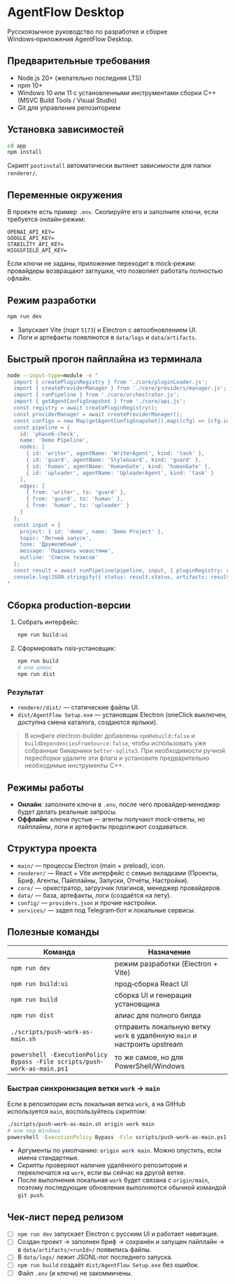 # AgentFlow Desktop

Русскоязычное руководство по разработке и сборке Windows‑приложения AgentFlow Desktop.

## Предварительные требования

- Node.js 20+ (желательно последняя LTS)
- npm 10+
- Windows 10 или 11 с установленными инструментами сборки C++ (MSVC Build Tools / Visual Studio)
- Git для управления репозиторием

## Установка зависимостей

```bash
cd app
npm install
```

Скрипт `postinstall` автоматически вытянет зависимости для папки `renderer/`.

## Переменные окружения

В проекте есть пример `.env`. Скопируйте его и заполните ключи, если требуется онлайн‑режим:

```
OPENAI_API_KEY=
GOOGLE_API_KEY=
STABILITY_API_KEY=
HIGGSFIELD_API_KEY=
```

Если ключи не заданы, приложение переходит в mock‑режим: провайдеры возвращают заглушки, что позволяет работать полностью офлайн.

## Режим разработки

```bash
npm run dev
```

- Запускает Vite (порт `5173`) и Electron с автообновлением UI.
- Логи и артефакты появляются в `data/logs` и `data/artifacts`.

## Быстрый прогон пайплайна из терминала

```bash
node --input-type=module -e "
  import { createPluginRegistry } from './core/pluginLoader.js';
  import { createProviderManager } from './core/providers/manager.js';
  import { runPipeline } from './core/orchestrator.js';
  import { getAgentConfigSnapshot } from './core/api.js';
  const registry = await createPluginRegistry();
  const providerManager = await createProviderManager();
  const configs = new Map(getAgentConfigSnapshot().map((cfg) => [cfg.id, cfg]));
  const pipeline = {
    id: 'phase6-check',
    name: 'Demo Pipeline',
    nodes: [
      { id: 'writer', agentName: 'WriterAgent', kind: 'task' },
      { id: 'guard', agentName: 'StyleGuard', kind: 'guard' },
      { id: 'human', agentName: 'HumanGate', kind: 'humanGate' },
      { id: 'uploader', agentName: 'UploaderAgent', kind: 'task' }
    ],
    edges: [
      { from: 'writer', to: 'guard' },
      { from: 'guard', to: 'human' },
      { from: 'human', to: 'uploader' }
    ]
  };
  const input = {
    project: { id: 'demo', name: 'Demo Project' },
    topic: 'Летний запуск',
    tone: 'Дружелюбный',
    message: 'Поделись новостями',
    outline: 'Список тезисов'
  };
  const result = await runPipeline(pipeline, input, { pluginRegistry: registry, agentConfigs: configs, providerManager });
  console.log(JSON.stringify({ status: result.status, artifacts: result.payload._artifacts }, null, 2));
"
```

## Сборка production‑версии

1. Собрать интерфейс:
   ```bash
   npm run build:ui
   ```
2. Сформировать nsis‑установщик:
   ```bash
   npm run build
   # или алиас
   npm run dist
   ```

### Результат

- `renderer/dist/` — статические файлы UI.
- `dist/AgentFlow Setup.exe` — установщик Electron (oneClick выключен, доступна смена каталога, создаются ярлыки).

> В конфиге electron-builder добавлены `npmRebuild:false` и `buildDependenciesFromSource:false`, чтобы использовать уже собранные бинарники `better-sqlite3`. При необходимости ручной пересборки удалите эти флаги и установите предварительно необходимые инструменты C++.

## Режимы работы

- **Онлайн**: заполните ключи в `.env`, после чего провайдер‑менеджер будет делать реальные запросы.
- **Оффлайн**: ключи пустые — агенты получают mock‑ответы, но пайплайны, логи и артефакты продолжают создаваться.

## Структура проекта

- `main/` — процессы Electron (main + preload), icon.
- `renderer/` — React + Vite интерфейс с семью вкладками (Проекты, Бриф, Агенты, Пайплайны, Запуски, Отчёты, Настройки).
- `core/` — оркестратор, загрузчик плагинов, менеджер провайдеров.
- `data/` — база, артефакты, логи (создаётся на лету).
- `config/` — `providers.json` и прочие настройки.
- `services/` — задел под Telegram‑бот и локальные сервисы.

## Полезные команды

| Команда            | Назначение                                 |
|--------------------|--------------------------------------------|
| `npm run dev`      | режим разработки (Electron + Vite)         |
| `npm run build:ui` | прод‑сборка React UI                       |
| `npm run build`    | сборка UI и генерация установщика          |
| `npm run dist`     | алиас для полного билда                    |
| `./scripts/push-work-as-main.sh` | отправить локальную ветку `work` в удалённую `main` и настроить upstream |
| `powershell -ExecutionPolicy Bypass -File scripts/push-work-as-main.ps1` | то же самое, но для PowerShell/Windows |

### Быстрая синхронизация ветки `work` → `main`

Если в репозитории есть локальная ветка `work`, а на GitHub используется `main`, воспользуйтесь скриптом:

```bash
./scripts/push-work-as-main.sh origin work main
# или под Windows
powershell -ExecutionPolicy Bypass -File scripts/push-work-as-main.ps1 -Remote origin -WorkBranch work -MainBranch main
```

- Аргументы по умолчанию: `origin work main`. Можно опустить, если имена стандартные.
- Скрипты проверяют наличие удалённого репозитория и переключатся на `work`, если вы сейчас на другой ветке.
- После выполнения локальная `work` будет связана с `origin/main`, поэтому последующие обновления выполняются обычной командой `git push`.

## Чек‑лист перед релизом

- [ ] `npm run dev` запускает Electron с русским UI и работает навигация.
- [ ] Создан проект → заполнен бриф → сохранён и запущен пайплайн → в `data/artifacts/<runId>/` появились файлы.
- [ ] В `data/logs/` лежит JSONL‑лог последнего запуска.
- [ ] `npm run build` создаёт `dist/AgentFlow Setup.exe` без ошибок.
- [ ] Файл `.env` (и ключи) не закоммичены.
